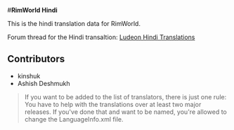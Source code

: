 #**RimWorld Hindi**

This is the hindi translation data for RimWorld.

Forum thread for the Hindi transaltion: [Ludeon Hindi Translations](https://ludeon.com/forums/index.php?topic=36065.0)

## Contributors

- kinshuk
- Ashish Deshmukh

>If you want to be added to the list of translators, there is just one rule:
You have to help with the translations over at least two major releases.
If you've done that and want to be named, you're allowed to change the LanguageInfo.xml file.
